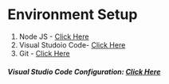 # Environment Setup
1. Node JS - [Click Here](https://nodejs.org/en/)
2. Visual Studoio Code- [Click Here](https://code.visualstudio.com/)
3. Git - [Click Here](https://git-scm.com/)

##### Visual Studio Code Configuration: [Click Here](https://github.com/saifur703/manjaro-guidelines/blob/master/visual-studio-code.md)
